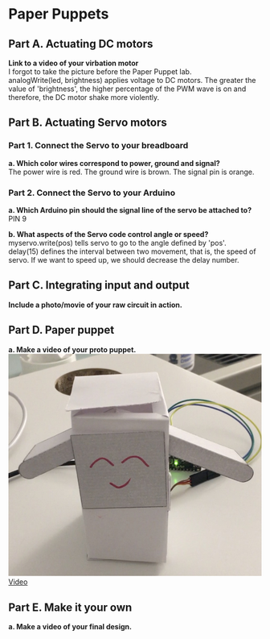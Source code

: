 # Paper Puppets




## Part A. Actuating DC motors

**Link to a video of your virbation motor**
<br>
I forgot to take the picture before the Paper Puppet lab.
<br> analogWrite(led, brightness) applies voltage to DC motors. The greater the value of 'brightness', the higher percentage of the PWM wave is on and therefore, the DC motor shake more violently. 


## Part B. Actuating Servo motors

### Part 1. Connect the Servo to your breadboard

**a. Which color wires correspond to power, ground and signal?**
<br> 
The power wire is red. The ground wire is brown. The signal pin is orange.


### Part 2. Connect the Servo to your Arduino

**a. Which Arduino pin should the signal line of the servo be attached to?**
<br> PIN 9

**b. What aspects of the Servo code control angle or speed?**
<br>
myservo.write(pos) tells servo to go to the angle defined by 'pos'.
<br>
delay(15) defines the interval between two movement, that is, the speed of servo. If we want to speed up, we should decrease the delay number.


## Part C. Integrating input and output

**Include a photo/movie of your raw circuit in action.**


## Part D. Paper puppet

**a. Make a video of your proto puppet.**
<br>
[![](paper_puppet.jpg)](https://youtu.be/cA46KFo4h6o)
<br>
[Video](https://youtu.be/cA46KFo4h6o)

## Part E. Make it your own
**a. Make a video of your final design.**
 
	